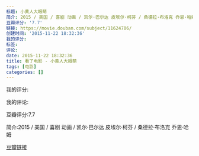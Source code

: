 ```yaml
---
标题: 小黄人大眼萌
简介: 2015 / 美国 / 喜剧 动画 / 凯尔·巴尔达 皮埃尔·柯芬 / 桑德拉·布洛克 乔恩·哈姆
豆瓣评分: '7.7'
链接: https://movie.douban.com/subject/11624706/
创建时间: '2015-11-22 18:32:36'
我的评分:
标签:
评论:
date: 2015-11-22 18:32:36
title: 看了电影 - 小黄人大眼萌
tags: [电影]
categories: []
---
```


我的评分:

我的评论:

豆瓣评分:7.7

简介:2015 / 美国 / 喜剧 动画 / 凯尔·巴尔达 皮埃尔·柯芬 / 桑德拉·布洛克 乔恩·哈姆

[豆瓣链接](https://movie.douban.com/subject/11624706/)

